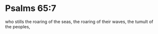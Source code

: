 # Psalms 65:7

who stills the roaring of the seas, the roaring of their waves, the tumult of the peoples,
